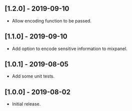 ## [1.2.0] - 2019-09-10

- Allow encoding function to be passed.

## [1.1.0] - 2019-09-10

- Add option to encode sensitive information to mixpanel.

## [1.0.1] - 2019-08-05

- Add some unit tests.

## [1.0.0] - 2019-08-02

- Initial release.
